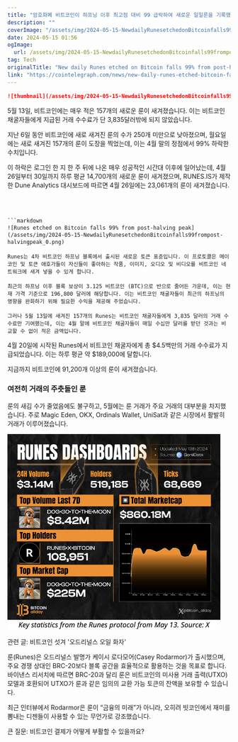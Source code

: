 ```yaml
---
title: "암호화폐 비트코인이 하프닝 이후 최고점 대비 99 급락하여 새로운 일일룬을 기록했습니다"
description: ""
coverImage: "/assets/img/2024-05-15-NewdailyRunesetchedonBitcoinfalls99frompost-halvingpeak_thumbnail.png"
date: 2024-05-15 01:56
ogImage: 
  url: /assets/img/2024-05-15-NewdailyRunesetchedonBitcoinfalls99frompost-halvingpeak_thumbnail.png
tag: Tech
originalTitle: "New daily Runes etched on Bitcoin falls 99% from post-halving peak"
link: "https://cointelegraph.com/news/new-daily-runes-etched-bitcoin-falls-99-from-post-halving-peak"
---
```



```markdown
![thumbnail](/assets/img/2024-05-15-NewdailyRunesetchedonBitcoinfalls99frompost-halvingpeak_thumbnail.png)
```

5월 13일, 비트코인에는 매우 적은 157개의 새로운 룬이 새겨졌습니다. 이는 비트코인 채굴자들에게 지급된 거래 수수료가 단 3,835달러밖에 되지 않았습니다.

지난 6일 동안 비트코인에 새로 새겨진 룬의 수가 250개 미만으로 낮아졌으며, 월요일에는 새로 새겨진 157개의 룬이 도장을 찍었는데, 이는 4월 말의 정점에서 99% 하락한 수치입니다.

이 하락은 로그인 한 지 한 주 뒤에 나온 매우 성공적인 시간대 이후에 일어났는데, 4월 26일부터 30일까지 하루 평균 14,700개의 새로운 룬이 새겨졌으며, RUNES.IS가 제작한 Dune Analytics 대시보드에 따르면 4월 26일에는 23,061개의 룬이 새겨졌습니다.
```



```markdown
![Runes etched on Bitcoin falls 99% from post-halving peak](/assets/img/2024-05-15-NewdailyRunesetchedonBitcoinfalls99frompost-halvingpeak_0.png)

Runes는 4차 비트코인 하프닝 블록에서 출시된 새로운 토큰 표준입니다. 이 프로토콜은 메이코인 및 토큰 애호가들이 자신들이 좋아하는 작품, 이미지, 오디오 및 비디오를 비트코인 네트워크에 새겨 넣을 수 있게 합니다.

최근의 하프닝 이후 블록 보상이 3.125 비트코인 (BTC)으로 반으로 줄어든 가운데, 이는 현재 가격 기준으로 196,800 달러에 해당합니다. 이는 비트코인 채굴자들이 최근의 하프닝의 영향을 완화하기 위해 필요한 수익을 제공해 주었습니다.

그러나 5월 13일에 새겨진 157개의 Runes는 비트코인 채굴자들에게 3,835 달러의 거래 수수료만 기여했는데, 이는 4월 말에 비트코인 채굴자들이 매일 수십만 달러를 받던 것과는 비교할 수 없이 적은 금액입니다.
```



4월 20일에 시작된 Runes에서 비트코인 채굴자에게 총 $4.5백만의 거래 수수료가 지급되었습니다. 이는 하루 평균 약 $189,000에 달합니다.

지금까지 비트코인에 91,200개 이상의 룬이 새겨졌습니다.

### 여전히 거래의 주춧돌인 룬

룬의 새김 수가 줄었음에도 불구하고, 5월에는 룬 거래가 주요 거래의 대부분을 차지했습니다. 주로 Magic Eden, OKX, Ordinals Wallet, UniSat과 같은 시장에서 활발히 거래가 이루어졌습니다.



![New daily runes etched on Bitcoin falls 99% from post-halving peak](/assets/img/2024-05-15-NewdailyRunesetchedonBitcoinfalls99frompost-halvingpeak_1.png)

관련 글: 비트코인 섯겨 '오드리널스 오일 화자' 

룬(Runes)은 오드리널스 발명가 케이시 로다모어(Casey Rodarmor)가 출시했으며, 주요 경쟁 상대인 BRC-20보다 블록 공간을 효율적으로 활용하는 것을 목표로 합니다. 바이낸스 리서치에 따르면 BRC-20과 달리 룬은 비트코인의 미사용 거래 출력(UTXO) 모델과 호환되어 UTXO가 룬과 같은 임의의 교환 가능 토큰의 잔액을 보유할 수 있습니다.



최근 인터뷰에서 Rodarmor은 룬이 “금융의 미래”가 아니라, 오히려 빗코인에서 재미를 뽐내는 디젠들이 사용할 수 있는 무언가로 강조했습니다.

큰 질문: 비트코인 결제가 어떻게 부활할 수 있을까요?